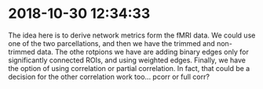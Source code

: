 # 2018-10-30 12:34:33

The idea here is to derive network metrics form the fMRI data. We could use one of the two parcellations, and then we have the trimmed and non-trimmed data. The othe rotpions we have are adding binary edges only for significantly connected ROIs, and using weighted edges. Finally, we have the option of using correlation or partial correlation. In fact, that could be a decision for the other correlation work too... pcorr or full corr?

